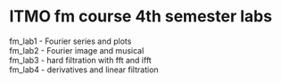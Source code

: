 # ITMO fm course 4th semester labs  
fm_lab1 - Fourier series and plots  
fm_lab2 - Fourier image and musical  
fm_lab3 - hard filtration with fft and ifft  
fm_lab4 - derivatives and linear filtration  
